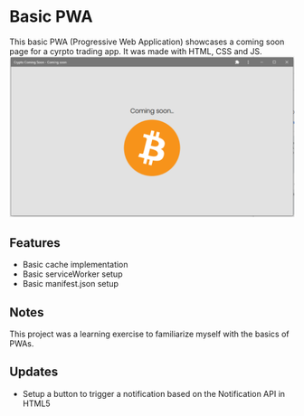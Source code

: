 # Basic PWA 
This basic PWA (Progressive Web Application) showcases a coming soon page for a cyrpto trading app. It was made with HTML, CSS and JS.
![Basic PWA Screenshot](./images/basic-pwa-screenshot.png)

## Features
- Basic cache implementation 
- Basic serviceWorker setup
- Basic manifest.json setup

## Notes
This project was a learning exercise to familiarize myself with the basics of PWAs.

## Updates
- Setup a button to trigger a notification based on the Notification API in HTML5
